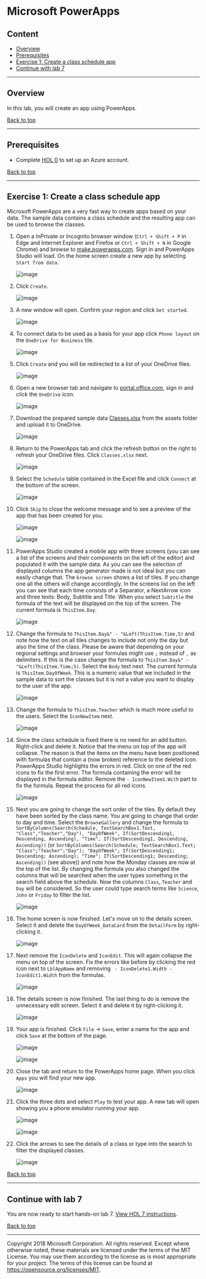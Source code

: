 # Microsoft PowerApps

## Content<a name="content"></a>
* [Overview](#overview)
* [Prerequisites](#prerequisites)
* [Exercise 1: Create a class schedule app](#ex1)
* [Continue with lab 7](#continue)

---

## Overview<a name="overview"></a>
In this lab, you will create an app using PowerApps.

[Back to top](#content)

---

## Prerequisites<a name="prerequisites"></a>

* Complete [HOL 0](./../HOL0) to set up an Azure account.

[Back to top](#content)

---

## Exercise 1: Create a class schedule app<a name="ex1"></a>
Microsoft PowerApps are a very fast way to create apps based on your data. The sample data contains a class schedule and the resulting app can be used to browse the classes.

1. Open a InPrivate or Incognito browser window (`Ctrl + Shift + P` in Edge and Internet Explorer and Firefox or `Ctrl + Shift + N` in Google Chrome)
 and browse to [make.powerapps.com](https://make.powerapps.com/). Sign in and PowerApps Studio will load. On the home screen create a new app by selecting `Start from data`.

    ![image](./media/2018-09-14-11-54-00.jpg)

1. Click `Create`.

    ![image](./media/2018-09-14-11-55-00.jpg)

1. A new window will open. Confirm your region and click `Get started`.

    ![image](./media/2018-09-14-11-57-00.jpg)

1. To connect data to be used as a basis for your app click `Phone layout` on the `OneDrive for Business` tile.

    ![image](./media/2018-09-14-11-58-00.jpg)

1. Click `Create` and you will be redirected to a list of your OneDrive files.

    ![image](./media/2018-09-14-12-04-00.jpg)

1. Open a new browser tab and navigate to [portal.office.com](https://portal.office.com/), sign in and click the `OneDrive` icon.

    ![image](./media/2018-09-14-12-07-00.jpg)

1. Download the prepared sample data [Classes.xlsx](./assets/Classes.xlsx) from the assets folder and upload it to OneDrive.

    ![image](./media/2018-09-14-12-10-00.jpg)

1. Return to the PowerApps tab and click the refresh button on the right to refresh your OneDrive files. Click `Classes.xlsx` next.

    ![image](./media/2018-09-14-12-12-00.jpg)

1. Select the `Schedule` table contained in the Excel file and click `Connect` at the bottom of the screen.

    ![image](./media/2018-09-14-12-13-00.jpg)

1. Click `Skip` to close the welcome message and to see a preview of the app that has been created for you.

    ![image](./media/2018-09-14-12-18-00.jpg)

    ![image](./media/2018-09-14-12-19-00.jpg)

1. PowerApps Studio created a mobile app with three screens (you can see a list of the screens and their components on the left of the editor) and populated it with the sample data. As you can see the selection of displayed columns the app generator made is not ideal but you can easily change that. The `browse screen` shows a list of tiles. If you change one all the others will change accordingly. In the screens list on the left you can see that each time consists of a Separator, a NextArrow icon and three texts: Body, Subtitle and Title. When you select `Subtitle` the formula of the text will be displayed on the top of the screen. The current formula is `ThisItem.Day`.

    ![image](./media/2018-09-14-12-24-00.jpg)

1. Change the formula to `ThisItem.Day&" - "&Left(ThisItem.Time,5)` and note how the text on all tiles changes to include not only the day but also the time of the class. Please be aware that depending on your regional settings and browser your formulas might use `;` instead of `,` as delimiters. If this is the case change the formula to `ThisItem.Day&" - "&Left(ThisItem.Time;5)`. Select the `Body` text next. The current formula is `ThisItem.DayOfWeek`. This is a numeric value that we included in the sample data to sort the classes but it is not a value you want to display to the user of the app.

    ![image](./media/2018-09-14-12-30-00.jpg)

1. Change the formula to `ThisItem.Teacher` which is much more useful to the users. Select the `IconNewItem` next.

    ![image](./media/2018-09-14-12-33-00.jpg)

1. Since the class schedule is fixed there is no need for an add button. Right-click and delete it. Notice that the menu on top of the app will collapse. The reason is that the items on the menu have been positioned with formulas that contain a (now broken) reference to the deleted icon. PowerApps Studio highlights the errors in red. Click on one of the red icons to fix the first error. The formula containing the error will be displayed in the formula editor. Remove the `- IconNewItem1.With` part to fix the formula. Repeat the process for all red icons.

    ![image](./media/2018-09-14-12-44-00.jpg)

1. Next you are going to change the sort order of the tiles. By default they have been sorted by the class name. You are going to change that order to day and time. Select the `BrowseGallery` and change the formula to `SortByColumns(Search(Schedule, TextSearchBox1.Text, "Class","Teacher","Day"), "DayOfWeek", If(SortDescending1, Descending, Ascending), "Time", If(SortDescending1, Descending, Ascending))` (or `SortByColumns(Search(Schedule; TextSearchBox1.Text; "Class";"Teacher";"Day"); "DayOfWeek"; If(SortDescending1; Descending; Ascending); "Time"; If(SortDescending1; Descending; Ascending))` (see above)) and note how the Monday classes are now at the top of the list. By changing the formula you also changed the columns that will be searched when the user types something in the search field above the schedule. Now the columns `Class`, `Teacher` and `Day` will be considered. So the user could type search terms like `Science`, `John` or `Friday` to filter the list.

    ![image](./media/2018-09-14-12-51-00.jpg)

1. The home screen is now finished. Let's move on to the details screen. Select it and delete the `DayOfWeek_DataCard` from the `DetailForm` by right-clicking it.

    ![image](./media/2018-09-14-12-57-00.jpg)

1. Next remove the `IconDelete` and `IconEdit`. This will again collapse the menu on top of the screen. Fix the errors like before by clicking the red icon next to `LblAppName` and removing ` - IconDelete1.Width - IconEdit1.Width` from the formulas.

    ![image](./media/2018-09-14-13-01-00.jpg)

1. The details screen is now finished. The last thing to do is remove the unnecessary edit screen. Select it and delete it by right-clicking it.

    ![image](./media/2018-09-14-13-03-00.jpg)

1. Your app is finished. Click `File` -> `Save`, enter a name for the app and click `Save` at the bottom of the page.

    ![image](./media/2018-09-14-13-05-00.jpg)

    ![image](./media/2018-09-14-13-07-00.jpg)

1. Close the tab and return to the PowerApps home page. When you click `Apps` you will find your new app.

    ![image](./media/2018-09-14-13-10-00.jpg)

1. Click the three dots and select `Play` to test your app. A new tab will open showing you a phone emulator running your app.

    ![image](./media/2018-09-14-13-11-00.jpg)

    ![image](./media/2018-09-14-13-15-00.jpg)

1. Click the arrows to see the details of a class or type into the search to filter the displayed classes.

    ![image](./media/2018-09-14-13-20-00.jpg)

[Back to top](#content)

---

## Continue with lab 7

You are now ready to start hands-on lab 7. [View HOL 7 instructions](../HOL7).

[Back to top](#content)

---

Copyright 2018 Microsoft Corporation. All rights reserved. Except where otherwise noted, these materials are licensed under the terms of the MIT License. You may use them according to the license as is most appropriate for your project. The terms of this license can be found at https://opensource.org/licenses/MIT.